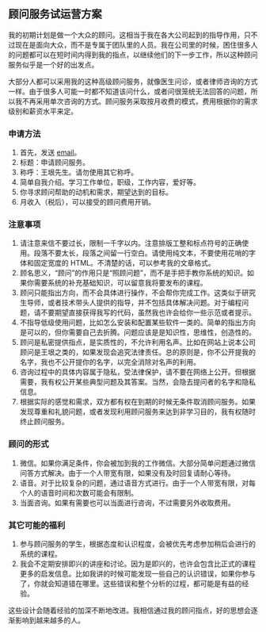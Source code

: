 <div class="inner">
<h2>顾问服务试运营方案</h2>
<p>我的初期计划是做一个大众的顾问。这相当于我在各大公司起到的指导作用，只不过现在是面向大众，而不是专属于团队里的人员。我在公司里的时候，困住很多人的问题都可以在短时间内得到我的指点，以继续他们的下一步工作，所以这种顾问服务似乎是一个好的出发点。</p>
<p>大部分人都可以采用我的这种高级顾问服务，就像医生问诊，或者律师咨询的方式一样。由于很多人可能一时都不知道该问什么，或者问很笼统无法回答的问题，所以我不再采用单次咨询的方式。顾问服务采取按月收费的模式，费用根据你的需求级别和薪资水平来定。</p>
<h3 id="申请方法">申请方法</h3>
<ol>
<li>首先，发送 <a href="mailto://[yinwang.advising@gmail.com](mailto:yinwang.advising@gmail.com)?subject=申请顾问服务&amp;body=王垠先生：%0A1. 简单自我介绍。学习工作单位，职级，工作内容，爱好等。%0A2. 你寻求顾问帮助的动机和需求，期望达到的目标。%0A3. 月收入（税后），可以接受的顾问费用开销。">email</a>。</li>
<li>标题：申请顾问服务。</li>
<li>称呼：王垠先生。请勿使用其它称呼。</li>
<li>简单自我介绍。学习工作单位，职级，工作内容，爱好等。</li>
<li>你寻求顾问帮助的动机和需求，期望达到的目标。</li>
<li>月收入（税后），可以接受的顾问费用开销。</li>
</ol>
<h3 id="注意事项">注意事项</h3>
<ol>
<li>请注意来信不要过长，限制一千字以内。注意排版工整和标点符号的正确使用。段落不要太长，段落之间留一行空白。请使用纯文本，不要使用花哨的字体和固定宽度的 HTML。不清楚的话，可以参考我的文章格式。</li>
<li>顾名思义，“顾问”的作用只是“照顾问题”，而不是手把手教你系统的知识。如果你需要系统的补充基础知识，可以留意我将要发布的课程。</li>
<li>顾问只能指出方向，而不会具体进行操作，不会帮你完成工作。这类似于研究生导师，或者技术带头人提供的指导，并不包括具体解决问题。对于编程问题，请不要期望直接获得我写的代码，虽然我也许会给你一些示范或者提示。</li>
<li>不指导低级使用问题，比如怎么安装和配置某些软件一类的。简单的指出方向是可以的，但你需要自己去折腾。问题应该是是知识性，思维性，创造性的。</li>
<li>顾问是私密提供指点，是实质性的，不允许利用名声。比如在网站上说本公司顾问是王垠之类的，如果发现会追究法律责任。总的原则是，你不公开提我的名字，我也不公开提你的名字，以完全消除对名声的利用。</li>
<li>咨询过程中的具体内容属于隐私，受法律保护，请不要在网络上公开。但根据需要，我有权公开某些典型问题及其答案。当然，会隐去提问者的名字和隐私信息。</li>
<li>根据实际的感觉和需求，双方都有权在到期的时候无条件取消顾问服务。如果发现尊重和礼貌问题，或者发现利用顾问服务来达到非学习目的，我有权随时终止顾问服务。</li>
</ol>
<h3 id="顾问的形式">顾问的形式</h3>
<ol>
<li>微信。如果你满足条件，你会被加到我的工作微信。大部分简单问题通过微信问答方式解决。由于一个人带宽有限，如果没有及时回复请耐心等待。</li>
<li>语音。对于比较复杂的问题，通过语音方式进行。由于一个人带宽有限，对每个人的语音时间和次数可能会有限制。</li>
<li>当面咨询。如果有需要也可以当面进行咨询，不过需要另外收取费用。</li>
</ol>
<h3 id="其它可能的福利">其它可能的福利</h3>
<ol>
<li>参与顾问服务的学生，根据态度和认识程度，会被优先考虑参加稍后会进行的系统的课程。</li>
<li>我会不定期安排即兴的讲座和讨论。因为是即兴的，也许会包含比正式的课程更多的启发信息。比如我讲的时候可能发现一些自己的认识错误，如果你参与了，你就会知道错在哪里。这些错误和整个分析的过程，都可能是有益的经验。</li>
</ol>
<p>这些设计会随着经验的加深不断地改进。我相信通过我的顾问指点，好的思想会逐渐影响到越来越多的人。</p>
</div>
    
